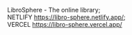 LibroSphere - The online library;   
NETLIFY https://libro-sphere.netlify.app/;   
VERCEL https://libro-sphere.vercel.app/